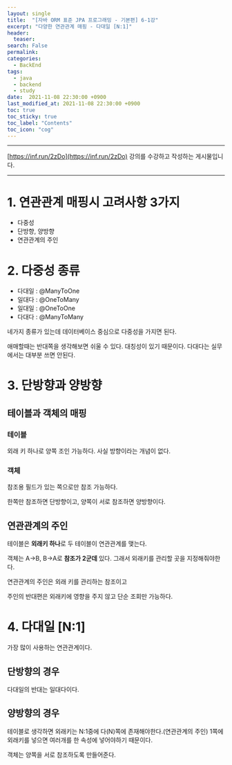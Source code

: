 ```yaml
---
layout: single
title:  "[자바 ORM 표준 JPA 프로그래밍 - 기본편] 6-1강"
excerpt: "다양한 연관관계 매핑 - 다대일 [N:1]"
header:
  teaser: 
search: False
permalink:
categories: 
  - BackEnd
tags:
  - java
  - backend
  - study
date:  2021-11-08 22:30:00 +0900
last_modified_at: 2021-11-08 22:30:00 +0900
toc: true
toc_sticky: true
toc_label: "Contents"
toc_icon: "cog"
---
```

---

[https://inf.run/2zDo](https://inf.run/2zDo) 강의를 수강하고 작성하는 게시물입니다.

---

# 1. 연관관계 매핑시 고려사항 3가지
- 다중성
- 단방향, 양방향
- 연관관계의 주인

# 2. 다중성 종류

- 다대일 : @ManyToOne
- 일대다 : @OneToMany
- 일대일 : @OneToOne
- 다대다 : @ManyToMany

네가지 종류가 있는데 데이터베이스 중심으로 다중성을 가지면 된다.

애매할때는 반대쪽을 생각해보면 쉬울 수 있다. 대칭성이 있기 때문이다. 다대다는 실무에서는 대부분 쓰면 안된다.

# 3. 단방향과 양방향

## 테이블과 객체의 매핑

### 테이블

외래 키 하나로 양쪽 조인 가능하다. 사실 방향이라는 개념이 없다.

### 객체

참조용 필드가 있는 쪽으로만 참조 가능하다.

한쪽만 참조하면 단방향이고, 양쪽이 서로 참조하면 양방향이다.

## 연관관계의 주인

테이블은 **외래키 하나**로 두 테이블이 연관관계를 맺는다.

객체는 A->B, B->A로 **참조가 2군데** 있다. 그래서 외래키를 관리할 곳을 지정해줘야한다.

연관관계의 주인은 외래 키를 관리하는 참조이고

주인의 반대편은 외래키에 영향을 주지 않고 단순 조회만 가능하다.

# 4. 다대일 [N:1]

가장 많이 사용하는 연관관계이다.

## 단방향의 경우

다대일의 반대는 일대다이다.

## 양방향의 경우

테이블로 생각하면 외래키는 N:1중에 다(N)쪽에 존재해야한다.(연관관계의 주인) 1쪽에 외래키를 넣으면 여러개를 한 속성에 넣어야하기 때문이다.

객체는 양쪽을 서로 참조하도록 만들어준다.